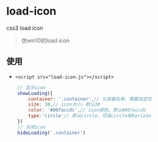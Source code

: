 # load-icon

css3 load icon

> 仿win10的load icon

## 使用

- `<script src="load-icon.js"></script>`

```javascript
    // 显示icon
    showLoading({
        container: '.container',// 父容器名称，需要加定位
        size: 30,// icon大小，默认30
        color: '#007accdc',// icon颜色，默认#007accdc
        type:'circle'// 默认circle，可选circle和horizon
    })
    // 关闭icon
    hideLoading('.container')
```